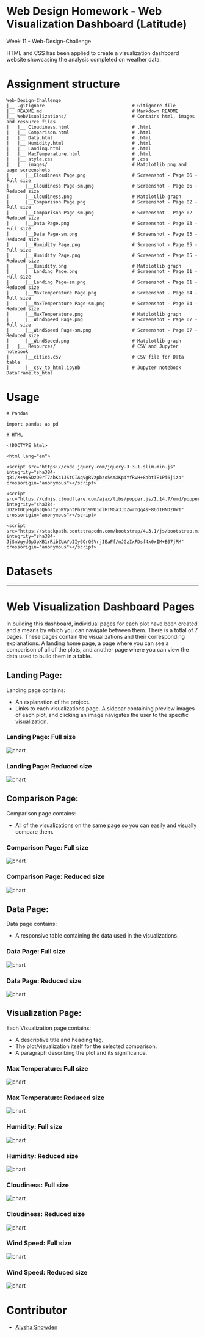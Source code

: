 # Web Design Homework - Web Visualization Dashboard (Latitude)
Week 11 - Web-Design-Challenge

HTML and CSS has been applied to create a visualization dashboard website showcasing the analysis completed on weather data.


# Assignment structure
```
Web-Design-Challenge
|__ .gitignore                                # Gitignore file
|__ README.md                                 # Markdown README
|__ WebVisualizations/                        # Contains html, images and resource files
|   |__ Cloudiness.html                       # .html
|   |__ Comparison.html                       # .html
|   |__ Data.html                             # .html
|   |__ Humidity.html                         # .html
|   |__ Landing.html                          # .html
|   |__ MaxTemperature.html                   # .html
|   |__ style.css                             # .css
|   |__ images/                               # Matplotlib png and page screenshots
|      |__Cloudiness Page.png                 # Screenshot - Page 06 - Full size
|      |__Cloudiness Page-sm.png              # Screenshot - Page 06 - Reduced size
|      |__Cloudiness.png                      # Matplotlib graph
|      |__Comparison Page.png                 # Screenshot - Page 02 - Full size
|      |__Comparison Page-sm.png              # Screenshot - Page 02 - Reduced size
|      |__Data Page.png                       # Screenshot - Page 03 - Full size
|      |__Data Page-sm.png                    # Screenshot - Page 03 - Reduced size
|      |__Humidity Page.png                   # Screenshot - Page 05 - Full size
|      |__Humidity Page.png                   # Screenshot - Page 05 - Reduced size
|      |__Humidity.png                        # Matplotlib graph
|      |__Landing Page.png                    # Screenshot - Page 01 - Full size
|      |__Landing Page-sm.png                 # Screenshot - Page 01 - Reduced size
|      |__MaxTemperature Page.png             # Screenshot - Page 04 - Full size
|      |__MaxTemperature Page-sm.png          # Screenshot - Page 04 - Reduced size
|      |__MaxTemperature.png                  # Matplotlib graph
|      |__WindSpeed Page.png                  # Screenshot - Page 07 - Full size
|      |__WindSpeed Page-sm.png               # Screenshot - Page 07 - Reduced size
|      |__WindSpeed.png                       # Matplotlib graph
|   |__ Resources/                            # CSV and Jupyter notebook
|      |__cities.csv                          # CSV file for Data table
|      |__csv_to_html.ipynb                   # Jupyter notebook DataFrame.to_html

```


# Usage

```
# Pandas

import pandas as pd

# HTML

<!DOCTYPE html>

<html lang="en">

<script src="https://code.jquery.com/jquery-3.3.1.slim.min.js" integrity="sha384-q8i/X+965DzO0rT7abK41JStQIAqVgRVzpbzo5smXKp4YfRvH+8abtTE1Pi6jizo" crossorigin="anonymous"></script>

<script src="https://cdnjs.cloudflare.com/ajax/libs/popper.js/1.14.7/umd/popper.min.js" integrity="sha384-UO2eT0CpHqdSJQ6hJty5KVphtPhzWj9WO1clHTMGa3JDZwrnQq4sF86dIHNDz0W1" crossorigin="anonymous"></script>
  
<script src="https://stackpath.bootstrapcdn.com/bootstrap/4.3.1/js/bootstrap.min.js" integrity="sha384-JjSmVgyd0p3pXB1rRibZUAYoIIy6OrQ6VrjIEaFf/nJGzIxFDsf4x0xIM+B07jRM" crossorigin="anonymous"></script>

```

# Datasets 

------------------------------------------------------------------------------------------------------------

# Web Visualization Dashboard Pages

In building this dashboard, individual pages for each plot have been created and a means by which you can navigate between them. There is a totlal of 7 pages. These pages contain the visualizations and their corresponding explanations. A landing home page, a page where you can see a comparison of all of the plots, and another page where you can view the data used to build them in a table. 


## Landing Page:

Landing page contains:

* An explanation of the project.
* Links to each visualizations page. A sidebar containing preview images of each plot, and clicking an image navigates the user to the specific visualization.

### Landing Page: Full size

![chart](xx.png)

### Landing Page: Reduced size

![chart](xx.png)


## Comparison Page:

Comparison page contains:

* All of the visualizations on the same page so you can easily and visually compare them.

### Comparison Page: Full size

![chart](xx.png)

### Comparison Page: Reduced size

![chart](xx.png)


## Data Page:

Data page contains:

* A responsive table containing the data used in the visualizations.

### Data Page: Full size

![chart](xx.png)

### Data Page: Reduced size

![chart](xx.png)


## Visualization Page:

Each Visualization page contains:

* A descriptive title and heading tag.
* The plot/visualization itself for the selected comparison.
* A paragraph describing the plot and its significance.

### Max Temperature: Full size

![chart](xx.png)

### Max Temperature: Reduced size

![chart](xx.png)

### Humidity: Full size

![chart](xx.png)

### Humidity: Reduced size

![chart](xx.png)

### Cloudiness: Full size

![chart](xx.png)

### Cloudiness: Reduced size

![chart](xx.png)

### Wind Speed: Full size

![chart](xx.png)

### Wind Speed: Reduced size

![chart](xx.png)


# Contributor
- [Alysha Snowden](https://github.com/alysnow)